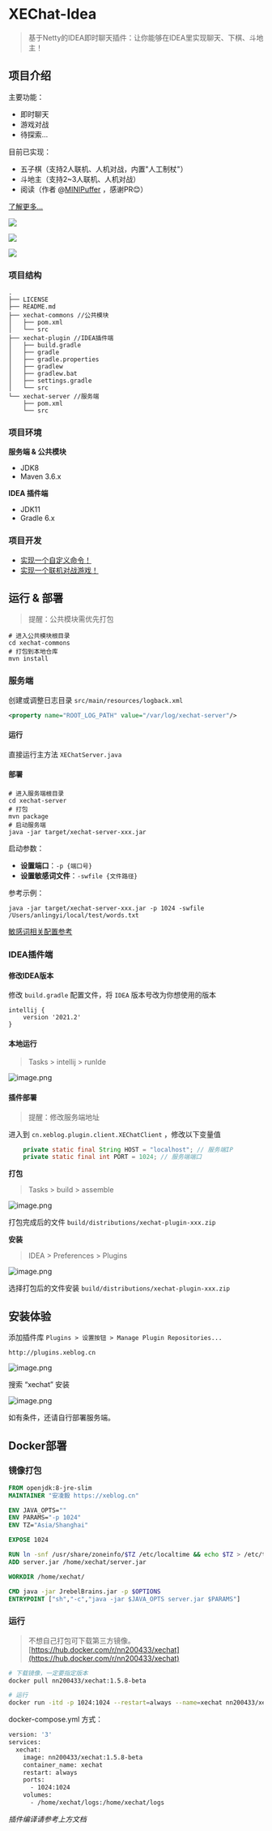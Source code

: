 # XEChat-Idea

> 基于Netty的IDEA即时聊天插件：让你能够在IDEA里实现聊天、下棋、斗地主！

## 项目介绍

主要功能：

* 即时聊天
* 游戏对战
* 待探索...

目前已实现：

* 五子棋（支持2人联机、人机对战，内置"人工制杖"）
* 斗地主（支持2~3人联机、人机对战）
* 阅读（作者 @[MINIPuffer](https://github.com/MINIPuffer) ，感谢PR😊）

[了解更多...](https://xeblog.cn/?tag=xechat-idea)

![](https://oss.xeblog.cn/prod/d5aa3267f25044f8897e7fccb9d24494.jpg)

![](https://oss.xeblog.cn/prod/87397d4da728467e912450f94e41b2ef.jpg)

![](https://oss.xeblog.cn/prod/40ddad661991451889acea177c7f5293.png)

### 项目结构

```
.
├── LICENSE
├── README.md
├── xechat-commons //公共模块
│   ├── pom.xml
│   └── src
├── xechat-plugin //IDEA插件端
│   ├── build.gradle
│   ├── gradle
│   ├── gradle.properties
│   ├── gradlew
│   ├── gradlew.bat
│   ├── settings.gradle
│   └── src
└── xechat-server //服务端
    ├── pom.xml
    └── src
```

### 项目环境

**服务端 & 公共模块**

* JDK8
* Maven 3.6.x

**IDEA 插件端**

* JDK11
* Gradle 6.x

### 项目开发

* [实现一个自定义命令！](https://xeblog.cn/articles/79)
* [实现一个联机对战游戏！](https://xeblog.cn/articles/95)

## 运行 & 部署

> 提醒：公共模块需优先打包

```shell
# 进入公共模块根目录
cd xechat-commons
# 打包到本地仓库
mvn install
```

### 服务端

创建或调整日志目录 `src/main/resources/logback.xml`

```xml
<property name="ROOT_LOG_PATH" value="/var/log/xechat-server"/>
```

#### 运行

直接运行主方法 `XEChatServer.java`

#### 部署

```shell
# 进入服务端根目录
cd xechat-server
# 打包
mvn package
# 启动服务端
java -jar target/xechat-server-xxx.jar
```

启动参数：

* **设置端口**：`-p {端口号}`
* **设置敏感词文件**：`-swfile {文件路径}`

参考示例：

```
java -jar target/xechat-server-xxx.jar -p 1024 -swfile /Users/anlingyi/local/test/words.txt
```

[敏感词相关配置参考](https://xeblog.cn/articles/99)

### IDEA插件端

#### 修改IDEA版本

修改 `build.gradle` 配置文件，将 `IDEA` 版本号改为你想使用的版本

```
intellij {
    version '2021.2'
}
```

#### 本地运行

> Tasks > intellij > runIde

![image.png](https://oss.xeblog.cn/prod/cb07b490036d4755b06c4aa1bc1f8411.png)

#### 插件部署

> 提醒：修改服务端地址

进入到 `cn.xeblog.plugin.client.XEChatClient` ，修改以下变量值

```Java
    private static final String HOST = "localhost"; // 服务端IP
    private static final int PORT = 1024; // 服务端端口
```

**打包**

> Tasks > build > assemble

![image.png](https://oss.xeblog.cn/prod/ca9baea17f3748e59c0cef1f01bd0aa0.png)

打包完成后的文件
`build/distributions/xechat-plugin-xxx.zip`

**安装**

> IDEA > Preferences > Plugins

![image.png](https://oss.xeblog.cn/prod/9e07f0a7b3fb4c7bae0da2d8d1548388.png)

选择打包后的文件安装 `build/distributions/xechat-plugin-xxx.zip`

## 安装体验

添加插件库 `Plugins > 设置按钮 > Manage Plugin Repositories...`

```
http://plugins.xeblog.cn
```

![image.png](https://oss.xeblog.cn/prod/7381109b1fe04a3d9732238f267e53ed.png)

搜索 “xechat” 安装

![image.png](https://oss.xeblog.cn/prod/bb9ee5821ca84cca935f9ccab0040643.png)

如有条件，还请自行部署服务端。

## Docker部署

### 镜像打包

```dockerfile
FROM openjdk:8-jre-slim
MAINTAINER "安凌毅 https://xeblog.cn"

ENV JAVA_OPTS=""
ENV PARAMS="-p 1024"
ENV TZ="Asia/Shanghai"

EXPOSE 1024

RUN ln -snf /usr/share/zoneinfo/$TZ /etc/localtime && echo $TZ > /etc/timezone
ADD server.jar /home/xechat/server.jar

WORKDIR /home/xechat/

CMD java -jar JrebelBrains.jar -p $OPTIONS
ENTRYPOINT ["sh","-c","java -jar $JAVA_OPTS server.jar $PARAMS"]
```

### 运行

> 不想自己打包可下载第三方镜像。[https://hub.docker.com/r/nn200433/xechat](https://hub.docker.com/r/nn200433/xechat)

```bash
# 下载镜像，一定要指定版本
docker pull nn200433/xechat:1.5.8-beta

# 运行
docker run -itd -p 1024:1024 --restart=always --name=xechat nn200433/xechat:1.5.8-beta
````

docker-compose.yml 方式：

```bash
version: '3'
services:
  xechat:
    image: nn200433/xechat:1.5.8-beta
    container_name: xechat
    restart: always
    ports:
      - 1024:1024
    volumes: 
      - /home/xechat/logs:/home/xechat/logs
```

*插件编译请参考上方文档*